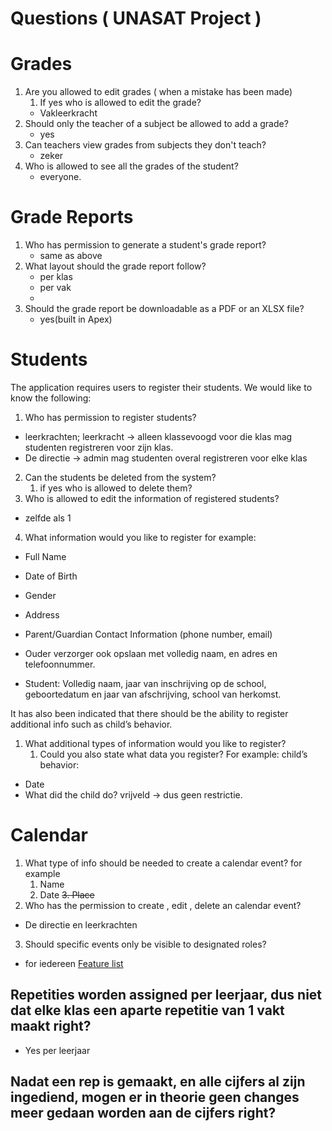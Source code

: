 # Questions ( UNASAT Project )

# Grades

1. Are you allowed to edit grades ( when a mistake has been made)
    1. If yes who is allowed to edit the grade?
   - Vakleerkracht 
2. Should only the teacher of a subject be allowed to add a grade?
   - yes
3. Can teachers view grades from subjects they don't teach?
   - zeker 
4. Who is allowed to see all the grades of the student?
    - everyone. 
# Grade Reports

1. Who has permission to generate a student's grade report?
   - same as above
2. What layout should the grade report follow?
   - per klas
   - per vak 
   - 
3. Should the grade report be downloadable as a PDF or an XLSX file?
   - yes(built in Apex)
# Students

The application requires users to register their students. We would like to know the following:

1. Who has permission to register students?
- leerkrachten; leerkracht -> alleen klassevoogd voor die klas mag studenten registreren voor zijn klas. 
- De directie -> admin mag studenten overal registreren voor elke klas

2. Can the students be deleted from the system?
    1. if yes who is allowed to delete them?
3. Who is allowed to edit the information of registered students?
- zelfde als 1
4. What information would you like to register for example:
- Full Name
- Date of Birth
- Gender
- Address
- Parent/Guardian Contact Information (phone number, email)

- Ouder verzorger ook opslaan met volledig naam, en adres en telefoonnummer. 
- Student: Volledig naam, jaar van inschrijving op de school, geboortedatum en jaar van afschrijving, school van herkomst. 

It has also been indicated that there should be the ability to register additional info such as child’s behavior.

1. What additional types of information would you like to register?
    1. Could you also state what data you register?
For example:
child’s behavior:
- Date
- What did the child do?
 vrijveld -> dus geen restrictie. 

# Calendar

1. What type of info should be needed to create a calendar event? for example
    1. Name
    2. Date
    ~~3. Place~~
2. Who has the permission to create , edit , delete an calendar event?
 - De directie en leerkrachten
3. Should specific events only be visible to designated roles?
- for iedereen
[Feature list](https://www.notion.so/Feature-list-d0cfc3bb87ce48c78c897af0605eaf2c?pvs=21)





## Repetities worden assigned per leerjaar, dus niet dat elke klas een aparte repetitie van 1 vakt maakt right?
- Yes per leerjaar


## Nadat een rep is gemaakt, en alle cijfers al zijn ingediend, mogen er in theorie geen changes meer gedaan worden aan de cijfers right?


